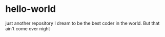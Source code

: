 # hello-world
just another repository
I dream to be the best coder in the world.
But that ain't come over night 
